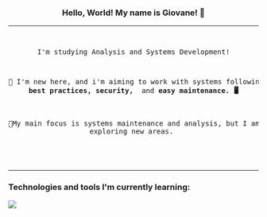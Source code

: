 <header>
  <div class="text-containers"> <!-- Hi, this is a header for an "about me"! -->
    <h3> Hello, World! My name is Giovane! 👋</h3>
    <hr>
    <pre>

I'm studying Analysis and Systems Development! 

👋 I'm new here, and i'm aiming to work with systems following <b> best practices, security, </b> and <b>easy maintenance. 🖥️</b>

🔭My main focus is systems maintenance and analysis, but I am open to exploring new areas.
    </pre>
  </div>
</header>
<body> <!-- Tecnichal Informations! -->
  <div class="main">
    <hr>
    <h3> Technologies and tools I'm currently learning: </h3>
    <img src="https://skillicons.dev/icons?i=git,python,html,css,ruby"/>
  </div>
</body>
<!-- I'm using "header", "body" and classes to show a bit of knowledge. -->
